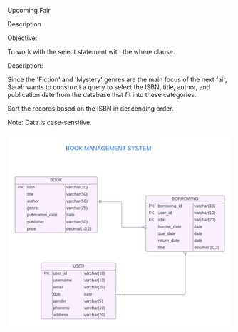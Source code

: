 Upcoming Fair

Description

Objective:

To work with the select statement with the where clause.

Description:

Since the 'Fiction' and 'Mystery' genres are the main focus of the next fair, Sarah wants to construct a query to select the ISBN, title, author, and publication date from the database that fit into these categories. 

Sort the records based on the ISBN in descending order.

Note: Data is case-sensitive.

![image alt](https://github.com/PraveenKumara2k33/Cognizant-JavaStack-Handson-2024/blob/afac1a7b2c141cd56f734326af7175fe08be4c84/Stage%201/SQL%20Programming/image-1.png)
